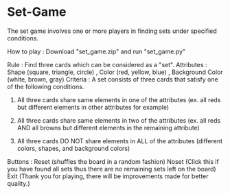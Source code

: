 # Set-Game
The set game involves one or more players in finding sets under specified conditions.

How to play : Download "set_game.zip" and run "set_game.py"

Rule       : Find three cards which can be considered as a "set".
Attributes : Shape (square, triangle, circle) , Color (red, yellow, blue) , Background Color (white, brown, gray)
Criteria   : A set consists of three cards that satisfy one of the following conditions.

1. All three cards share same elements in one of the attributes (ex. all reds but different elements in other attributes for example)
2. All three cards share same elements in two of the attributes (ex. all reds AND all browns but different elements in the remaining attribute)

3. All three cards DO NOT share elements in ALL of the attributes (different colors, shapes, and background colors)

Buttons    : Reset (shuffles the board in a random fashion)
             Noset (Click this if you have found all sets thus there are no remaining sets left on the board)
             Exit  (Thank you for playing, there will be improvements made for better quality.)
